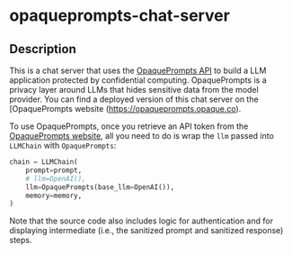 # opaqueprompts-chat-server

## Description

This is a chat server that uses the [OpaquePrompts API](https://opaqueprompts.readthedocs.io/en/latest/) to build a LLM application protected by confidential computing. OpaquePrompts is a privacy layer around LLMs that hides sensitive data from the model provider. You can find a deployed version of this chat server on the [OpaquePrompts website (https://opaqueprompts.opaque.co).

To use OpaquePrompts, once you retrieve an API token from the [OpaquePrompts website](https://opaqueprompts.opaque.co), all you need to do is wrap the `llm` passed into `LLMChain` with `OpaquePrompts`:

```python
chain = LLMChain(
	prompt=prompt,
	# llm=OpenAI(),
	llm=OpaquePrompts(base_llm=OpenAI()),
	memory=memory,
)
```

Note that the source code also includes logic for authentication and for displaying intermediate (i.e., the sanitized prompt and sanitized response) steps.